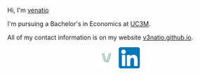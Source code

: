 Hi, I'm [venatio](https://v3natio.github.io)

I'm pursuing a Bachelor's in Economics at [UC3M](https://www.uc3m.es).

All of my contact information is on my website [v3natio.github.io](https://v3natio.github.io).

<p align="center">
  <a rel="me" href="https://v3natio.github.io"><img height=48px src="img/logo_alt.png"></a>
  <a rel="me" href="https://www.linkedin.com/in/augustoz/"><img height=48px src="img/linkedin.jpg"></a>
</p>
